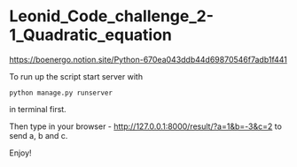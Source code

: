 # Leonid_Code_challenge_2-1_Quadratic_equation
https://boenergo.notion.site/Python-670ea043ddb44d69870546f7adb1f441

To run up the script start server with
```
python manage.py runserver
```
in terminal first.



Then type in your browser - 
http://127.0.0.1:8000/result/?a=1&b=-3&c=2
to send a, b and c.

Enjoy!
